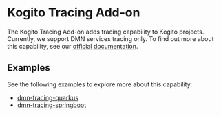 # Kogito Tracing Add-on

The Kogito Tracing Add-on adds tracing capability to Kogito projects. Currently, we support DMN services tracing only. To find out more
about this capability, see 
our [official documentation](https://docs.jboss.org/kogito/release/latest/html_single/#con-trusty-service_kogito-configuring).

## Examples

See the following examples to explore more about this capability:

- [dmn-tracing-quarkus](https://github.com/kiegroup/kogito-examples/tree/stable/kogito-quarkus-examples/dmn-tracing-quarkus)
- [dmn-tracing-springboot](https://github.com/kiegroup/kogito-examples/tree/stable/kogito-springboot-examples/dmn-tracing-springboot)
